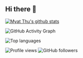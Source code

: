 ## Hi there 👋

[![Myat Thu's github stats](https://github-readme-stats.vercel.app/api?username=myatthukyaw&show_icons=true&theme=radical)](https://github.com/myatthukyaw/myatthukyaw)

![GitHub Activity Graph](https://activity-graph.herokuapp.com/graph?username=myatthukyaw&theme=github)

![Top languages](https://github-readme-stats.vercel.app/api/top-langs/?username=myatthukyaw&layout=compact&theme=radical)

![Profile views](https://komarev.com/ghpvc/?username=myatthukyaw&color=blue)
![GitHub followers](https://img.shields.io/github/followers/myatthukyaw?style=social)



